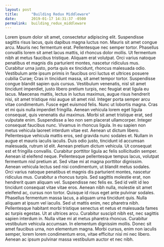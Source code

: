 ```yaml
---
layout: post
title:      "Building Redux Middleware"
date:       2019-01-17 14:31:37 -0500
permalink:  building_redux_middleware
---
```



Lorem ipsum dolor sit amet, consectetur adipiscing elit. Suspendisse sagittis risus lacus, quis dapibus magna luctus non. Mauris sit amet congue arcu. Mauris nec fermentum erat. Pellentesque nec semper tortor. Phasellus convallis lorem sit amet lacus mattis, id rhoncus dolor mollis. Ut fermentum nibh at metus faucibus tristique. Aliquam erat volutpat. Orci varius natoque penatibus et magnis dis parturient montes, nascetur ridiculus mus. Curabitur urna justo, porta quis ex tincidunt, rhoncus malesuada odio. Vestibulum ante ipsum primis in faucibus orci luctus et ultrices posuere cubilia Curae; Cras in tincidunt massa, sit amet tempor tortor. Suspendisse congue blandit sapien quis cursus. Vestibulum venenatis, nisl sit amet tincidunt imperdiet, justo libero pretium turpis, nec feugiat erat ligula eu lacus. Maecenas mattis, lectus in luctus maximus, augue risus hendrerit nisi, sit amet tristique nisi augue sit amet nisl.
Integer porta semper arcu vitae condimentum. Fusce eget euismod felis. Nunc ut lobortis magna. Cras et mi quis nulla imperdiet fringilla. Aenean vehicula lorem eget ligula consequat, quis venenatis dui maximus. Morbi sit amet tristique erat, sed vulputate enim. Suspendisse a leo non sem placerat ullamcorper.
Integer consequat faucibus nunc. Vivamus in rhoncus ligula. In eu sapien non metus vehicula laoreet interdum vitae est. Aenean ut dictum libero. Pellentesque vehicula mattis eros, sed gravida nunc sodales et. Nullam in augue et mauris iaculis iaculis. Duis odio justo, tincidunt id accumsan malesuada, rutrum id elit. Aenean pretium dictum vehicula. Ut consequat est et fringilla convallis. Curabitur porttitor ligula ac felis sollicitudin semper. Aenean id eleifend neque. Pellentesque pellentesque tempus lacus, volutpat fermentum nisl pretium at. Sed vitae mi at magna porttitor dignissim.
Aenean vehicula lectus sed nisi condimentum, ut blandit metus sodales. Orci varius natoque penatibus et magnis dis parturient montes, nascetur ridiculus mus. Curabitur a rhoncus turpis. Sed sagittis molestie erat, non hendrerit quam aliquam vel. Suspendisse nec felis ex. Sed id velit id leo tincidunt consequat vitae vitae eros. Aenean nibh nulla, molestie sit amet eleifend ac, cursus non tortor. Quisque id risus eget ante pulvinar sodales. Phasellus fermentum massa lacus, a aliquam urna tincidunt quis. Nulla aliquam at ipsum vel iaculis. Sed ut mattis enim, nec pharetra nibh. Pellentesque habitant morbi tristique senectus et netus et malesuada fames ac turpis egestas. Ut at ultrices arcu.
Curabitur suscipit nibh est, nec sagittis sapien interdum in. Nulla vitae mi at metus pharetra rhoncus. Curabitur vestibulum vehicula accumsan. In elementum dignissim mollis. Donec sit amet faucibus urna, non elementum magna. Morbi cursus, enim non iaculis semper, lorem lorem condimentum eros, vitae efficitur nisi mi nec libero. Aenean ac ipsum pulvinar massa vestibulum auctor et nec nibh.

